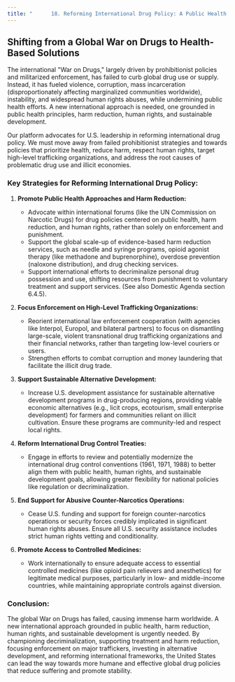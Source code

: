 ```yaml
---
title: "      18. Reforming International Drug Policy: A Public Health and Harm Reduction Approach"
---
```


## Shifting from a Global War on Drugs to Health-Based Solutions

The international "War on Drugs," largely driven by prohibitionist policies and militarized enforcement, has failed to curb global drug use or supply. Instead, it has fueled violence, corruption, mass incarceration (disproportionately affecting marginalized communities worldwide), instability, and widespread human rights abuses, while undermining public health efforts. A new international approach is needed, one grounded in public health principles, harm reduction, human rights, and sustainable development.

Our platform advocates for U.S. leadership in reforming international drug policy. We must move away from failed prohibitionist strategies and towards policies that prioritize health, reduce harm, respect human rights, target high-level trafficking organizations, and address the root causes of problematic drug use and illicit economies.

### Key Strategies for Reforming International Drug Policy:

1.  **Promote Public Health Approaches and Harm Reduction:**
    *   Advocate within international forums (like the UN Commission on Narcotic Drugs) for drug policies centered on public health, harm reduction, and human rights, rather than solely on enforcement and punishment.
    *   Support the global scale-up of evidence-based harm reduction services, such as needle and syringe programs, opioid agonist therapy (like methadone and buprenorphine), overdose prevention (naloxone distribution), and drug checking services.
    *   Support international efforts to decriminalize personal drug possession and use, shifting resources from punishment to voluntary treatment and support services. (See also Domestic Agenda section 6.4.5).

2.  **Focus Enforcement on High-Level Trafficking Organizations:**
    *   Reorient international law enforcement cooperation (with agencies like Interpol, Europol, and bilateral partners) to focus on dismantling large-scale, violent transnational drug trafficking organizations and their financial networks, rather than targeting low-level couriers or users.
    *   Strengthen efforts to combat corruption and money laundering that facilitate the illicit drug trade.

3.  **Support Sustainable Alternative Development:**
    *   Increase U.S. development assistance for sustainable alternative development programs in drug-producing regions, providing viable economic alternatives (e.g., licit crops, ecotourism, small enterprise development) for farmers and communities reliant on illicit cultivation. Ensure these programs are community-led and respect local rights.

4.  **Reform International Drug Control Treaties:**
    *   Engage in efforts to review and potentially modernize the international drug control conventions (1961, 1971, 1988) to better align them with public health, human rights, and sustainable development goals, allowing greater flexibility for national policies like regulation or decriminalization.

5.  **End Support for Abusive Counter-Narcotics Operations:**
    *   Cease U.S. funding and support for foreign counter-narcotics operations or security forces credibly implicated in significant human rights abuses. Ensure all U.S. security assistance includes strict human rights vetting and conditionality.

6.  **Promote Access to Controlled Medicines:**
    *   Work internationally to ensure adequate access to essential controlled medicines (like opioid pain relievers and anesthetics) for legitimate medical purposes, particularly in low- and middle-income countries, while maintaining appropriate controls against diversion.

### Conclusion:

The global War on Drugs has failed, causing immense harm worldwide. A new international approach grounded in public health, harm reduction, human rights, and sustainable development is urgently needed. By championing decriminalization, supporting treatment and harm reduction, focusing enforcement on major traffickers, investing in alternative development, and reforming international frameworks, the United States can lead the way towards more humane and effective global drug policies that reduce suffering and promote stability.
